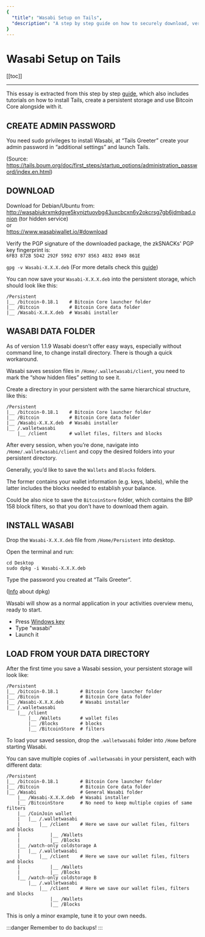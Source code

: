 ```yaml
---
{
  "title": "Wasabi Setup on Tails",
  "description": "A step by step guide on how to securely download, verify and install the software packages of Wasabi for Tails. This is the Wasabi documentation, an archive of knowledge about the open-source, non-custodial and privacy-focused Bitcoin wallet for desktop."
}
---
```


# Wasabi Setup on Tails

[[toc]]

---

This essay is extracted from this step by step [guide](https://github.com/PulpCattel/Tails-BitcoinCore-Wasabi), which also includes tutorials on how to install Tails, create a persistent storage and use Bitcoin Core alongside with it.

## CREATE ADMIN PASSWORD

You need sudo privileges to install Wasabi, at “Tails Greeter” create your admin password in “additional settings” and launch Tails.

(Source: https://tails.boum.org/doc/first_steps/startup_options/administration_password/index.en.html)

## DOWNLOAD

Download for Debian/Ubuntu from:  
http://wasabiukrxmkdgve5kynjztuovbg43uxcbcxn6y2okcrsg7gb6jdmbad.onion (tor hidden service)  
or  
https://www.wasabiwallet.io/#download

Verify the PGP signature of the downloaded package, the zkSNACKs' PGP key fingerprint is:  
`6FB3 872B 5D42 292F 5992 0797 8563 4832 8949 861E`

`gpg -v Wasabi-X.X.X.deb` (For more details check this [guide](https://docs.wasabiwallet.io/using-wasabi/InstallPackage.html#debian-and-ubuntu))

You can now save your `Wasabi-X.X.X.deb` into the persistent storage, which should look like this:

```
/Persistent  
|__ /bitcoin-0.18.1    # Bitcoin Core launcher folder
|__ /Bitcoin           # Bitcoin Core data folder  
|__ /Wasabi-X.X.X.deb  # Wasabi installer
```

## WASABI DATA FOLDER

As of version 1.1.9 Wasabi doesn’t offer easy ways, especially without command line, to change install directory. There is though a quick workaround.

Wasabi saves session files in `/Home/.walletwasabi/client`, you need to mark the “show hidden files” setting to see it.

Create a directory in your persistent with the same hierarchical structure, like this:

```
/Persistent
|__ /bitcoin-0.18.1    # Bitcoin Core launcher folder
|__ /Bitcoin           # Bitcoin Core data folder  
|__ /Wasabi-X.X.X.deb  # Wasabi installer
|__ /.walletwasabi
    |__ /client        # wallet files, filters and blocks
```

After every session, when you’re done, navigate into `/Home/.walletwasabi/client` and copy the desired folders into your persistent directory.

Generally, you’d like to save the `Wallets` and `Blocks` folders.

The former contains your wallet information (e.g. keys, labels), while the latter includes the blocks needed to establish your balance.

Could be also nice to save the `BitcoinStore` folder, which contains the BIP 158 block filters, so that you don’t have to download them again.

## INSTALL WASABI

Drop the `Wasabi-X.X.X.deb` file from `/Home/Persistent` into desktop.

Open the terminal and run:

```
cd Desktop
sudo dpkg -i Wasabi-X.X.X.deb
```

Type the password you created at “Tails Greeter”.

([Info](https://help.ubuntu.com/lts/serverguide/dpkg.html) about dpkg)

Wasabi will show as a normal application in your activities overview menu, ready to start.

* Press [Windows key](https://en.wikipedia.org/wiki/Windows_key)
* Type "wasabi"
* Launch it

## LOAD FROM YOUR DATA DIRECTORY

After the first time you save a Wasabi session, your persistent storage will look like:

```
/Persistent
|__ /bitcoin-0.18.1        # Bitcoin Core launcher folder
|__ /Bitcoin               # Bitcoin Core data folder  
|__ /Wasabi-X.X.X.deb      # Wasabi installer
|__ /.walletwasabi
    |__ /client
        |__ /Wallets       # wallet files
        |__ /Blocks        # blocks
        |__ /BitcoinStore  # filters
```

To load your saved session, drop the `.walletwasabi` folder into `/Home` before starting Wasabi.

You can save multiple copies of `.walletwasabi` in your persistent, each with different data:

```
/Persistent
|__ /bitcoin-0.18.1        # Bitcoin Core launcher folder
|__ /Bitcoin               # Bitcoin Core data folder  
|__ /Wasabi                # General Wasabi folder
    |__ /Wasabi-X.X.X.deb  # Wasabi installer
    |__ /BitcoinStore      # No need to keep multiple copies of same filters
    |__ /CoinJoin wallet   
    |   |__ /.walletwasabi
    |       |__ /client    # Here we save our wallet files, filters and blocks
    |           |__ /Wallets
    |           |__ /Blocks
    |__ /watch-only coldstorage A
    |   |__ /.walletwasabi
    |       |__ /client    # Here we save our wallet files, filters and blocks
    |           |__ /Wallets
    |           |__ /Blocks
    |__ /watch-only coldstorage B
        |__ /.walletwasabi
            |__ /client    # Here we save our wallet files, filters and blocks
                |__ /Wallets
                |__ /Blocks
```

This is only a minor example, tune it to your own needs.

:::danger
Remember to do backups!
:::
